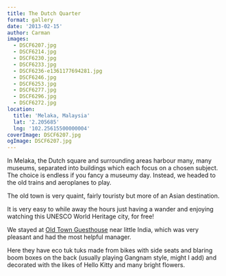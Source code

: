 ```yaml
---
title: The Dutch Quarter
format: gallery
date: '2013-02-15'
author: Carman
images:
  - DSCF6207.jpg
  - DSCF6214.jpg
  - DSCF6230.jpg
  - DSCF6233.jpg
  - DSCF6236-e1361177694281.jpg
  - DSCF6246.jpg
  - DSCF6253.jpg
  - DSCF6277.jpg
  - DSCF6296.jpg
  - DSCF6272.jpg
location:
  title: 'Melaka, Malaysia'
  lat: '2.205685'
  lng: '102.25615500000004'
coverImage: DSCF6207.jpg
ogImage: DSCF6207.jpg
---
```

In Melaka, the Dutch square and surrounding areas harbour many, many museums, separated into buildings which each focus on a chosen subject. The choice is endless if you fancy a museumy day. Instead, we headed to the old trains and aeroplanes to play.

The old town is very quaint, fairly touristy but more of an Asian destination.

It is very easy to while away the hours just having a wander and enjoying watching this UNESCO World Heritage city, for free!

We stayed at [Old Town Guesthouse](http://www.melakaguesthouse.com/) near little India, which was very pleasant and had the most helpful manager.

Here they have eco tuk tuks made from bikes with side seats and blaring boom boxes on the back (usually playing Gangnam style, might I add) and decorated with the likes of Hello Kitty and many bright flowers.
